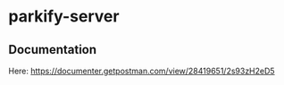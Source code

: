 # parkify-server

## Documentation

Here: https://documenter.getpostman.com/view/28419651/2s93zH2eD5
